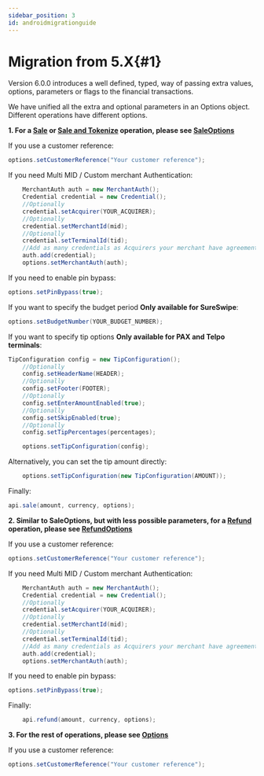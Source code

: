 ```yaml
---
sidebar_position: 3
id: androidmigrationguide
---
```



# Migration from 5.X{#1}


Version 6.0.0 introduces a well defined, typed, way of passing extra values, options, parameters or flags to the financial transactions.

We have unified all the extra and optional parameters in an Options object. Different operations have different options.

**1. For a [Sale](androidtransactions.md#2) or [Sale and Tokenize](androidtransactions.md#3) operation, please see [SaleOptions](androidobjects.md#4)**

If you use a customer reference:

```java
options.setCustomerReference("Your customer reference");
```

If you need Multi MID / Custom merchant Authentication:

```java
	MerchantAuth auth = new MerchantAuth();
	Credential credential = new Credential();
	//Optionally
	credential.setAcquirer(YOUR_ACQUIRER);
	//Optionally
	credential.setMerchantId(mid);
	//Optionally
	credential.setTerminalId(tid);
	//Add as many credentials as Acquirers your merchant have agreements with
	auth.add(credential);
	options.setMerchantAuth(auth);
```

If you need to enable pin bypass:

```java
options.setPinBypass(true);
```
If you want to specify the budget period **Only available for SureSwipe**:

```java
options.setBudgetNumber(YOUR_BUDGET_NUMBER);
```

If you want to specify tip options **Only available for PAX and Telpo terminals**:

```java
TipConfiguration config = new TipConfiguration();
	//Optionally
	config.setHeaderName(HEADER);
	//Optionally
	config.setFooter(FOOTER);
	//Optionally
	config.setEnterAmountEnabled(true);
	//Optionally
	config.setSkipEnabled(true);
	//Optionally
	config.setTipPercentages(percentages);

	options.setTipConfiguration(config);
```

Alternatively, you can set the tip amount directly:

```java
	options.setTipConfiguration(new TipConfiguration(AMOUNT));
```

Finally:

```java
api.sale(amount, currency, options);
```

**2. Similar to SaleOptions, but with less possible parameters, for a [Refund](androidtransactions.md#5) operation, please see [RefundOptions](androidobjects.md#6)**

If you use a customer reference:

```java
options.setCustomerReference("Your customer reference");
```

If you need Multi MID / Custom merchant Authentication:

```java
	MerchantAuth auth = new MerchantAuth();
	Credential credential = new Credential();
	//Optionally
	credential.setAcquirer(YOUR_ACQUIRER);
	//Optionally
	credential.setMerchantId(mid);
	//Optionally
	credential.setTerminalId(tid);
	//Add as many credentials as Acquirers your merchant have agreements with
	auth.add(credential);
	options.setMerchantAuth(auth);
```

If you need to enable pin bypass:

```java
options.setPinBypass(true);
```

Finally:

```java
	api.refund(amount, currency, options);
```

**3. For the rest of operations, please see [Options](androidobjects.md#7)**

If you use a customer reference:

```java
options.setCustomerReference("Your customer reference");
```
